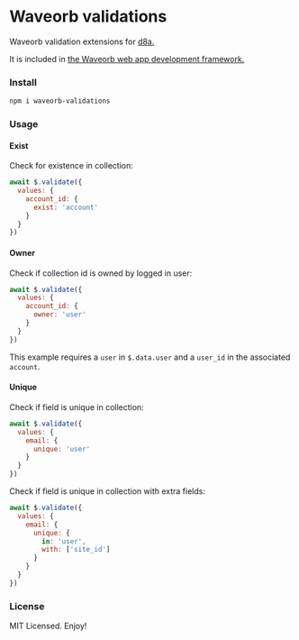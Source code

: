 # Waveorb validations

Waveorb validation extensions for [d8a.](https://github.com/eldoy/d8a)

It is included in [the Waveorb web app development framework.](https://waveorb.com)

### Install

```sh
npm i waveorb-validations
```

### Usage

#### Exist

Check for existence in collection:
```js
await $.validate({
  values: {
    account_id: {
      exist: 'account'
    }
  }
})
```

#### Owner

Check if collection id is owned by logged in user:
```js
await $.validate({
  values: {
    account_id: {
      owner: 'user'
    }
  }
})
```
This example requires a `user` in `$.data.user` and a `user_id` in the associated `account`.


#### Unique

Check if field is unique in collection:
```js
await $.validate({
  values: {
    email: {
      unique: 'user'
    }
  }
})
```

Check if field is unique in collection with extra fields:
```js
await $.validate({
  values: {
    email: {
      unique: {
        in: 'user',
        with: ['site_id']
      }
    }
  }
})
```

### License

MIT Licensed. Enjoy!
